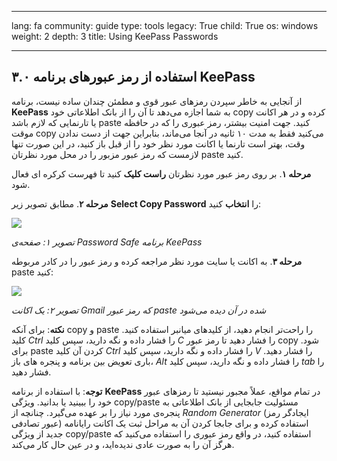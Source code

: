 

---

lang: fa
community: guide
type: tools
legacy: True
child: True
os: windows
weight: 2
depth: 3
title: Using KeePass Passwords 

---

## ۳.۰ استفاده از رمز عبورهای برنامه KeePass ##

از آنجایی به خاطر سپردن رمزهای عبور قوی و مطمئن چندان ساده نیست، برنامه **KeePass** به شما اجازه می‌دهد تا آن را از بانک اطلاعاتی خود copy کرده و در هر اکانت یا تارنمایی که لازم باشد paste کنید. جهت امنیت بیشتر، رمز عبوری را که در حافظه موقت copy می‌کنید فقط به مدت ۱۰ ثانیه در آنجا می‌ماند، بنابراین جهت از دست ندادن وقت، بهتر است تارنما یا اکانت مورد نظر خود را از قبل باز کنید، در این صورت تنها لازمست که رمز عبور مزبور را در محل مورد نظرتان paste کنید.


**مرحله ۱**. بر روی رمز عبور مورد نظرتان **راست کلیک** کنید تا فهرست کرکره ای فعال شود.


**مرحله ۲**. مطابق تصویر زیر **Select Copy Password** را **انتخاب** کنید:

![](/sbox/screen/keepass-en/37.png)

*تصویر ۱: صفحه‌ی Password Safe برنامه KeePass*


**مرحله ۳**. به اکانت یا سایت مورد نظر مراجعه کرده و رمز عبور را در کادر مربوطه paste کنید:

![](/sbox/screen/keepass-en/38.png)

*تصویر ۲: یک اکانت Gmail که رمز عبور paste شده در آن دیده می‌شود*


**نکته**‌: برای آنکه copy و paste را راحت‌تر انجام دهید، از کلیدهای میانبر استفاده کنید. کلید *Ctrl* را فشار داده و نگه دارید، سپس کلید *C* را فشار دهید تا رمز عبور copy شود. برای paste کردن آن کلید *Ctrl* را فشار داده و نگه دارید، سپس کلید *V* را فشار دهید. باری تعویض بین برنامه و پنجره های باز، *Alt* را فشار داده و نگه دارید، سپس کلید *tab* را فشار دهید.


**توجه**:‌ با استفاده از برنامه **KeePass** در تمام مواقع، عملاً مجبور نیستید تا رمزهای عبور خود را ببینید یا بدانید. ویژگی copy/paste مسئولیت جابجایی از بانک اطلاعاتی به پنجره‌ی مورد نیاز را بر عهده می‌گیرد. چنانچه از *Random Generator* (ایجادگر رمز عبور تصادفی) استفاده کرده و برای جابجا کردن آن به مراحل ثبت یک اکانت رایانامه جدید از ویژگی copy/paste استفاده کنید، در واقع رمز عبوری را استفاده می‌کنید که هرگز آن را به صورت عادی ندیده‌اید، و در عین حال کار می‌کند.


